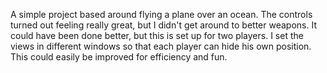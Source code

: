A simple project based around flying a plane over an ocean. The controls turned out feeling really great, but I didn't get around to better weapons. It could have been done better, but this is set up for two players. I set the views in different windows so that each player can hide his own position. This could easily be improved for efficiency and fun.
